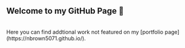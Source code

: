 ## Welcome to my GitHub Page 👋
<br/>
Here you can find addtional work not featured on my [portfolio page](https://nbrown5071.github.io/).
<!--
**nbrown5071/nbrown5071** is a ✨ _special_ ✨ repository because its `README.md` (this file) appears on your GitHub profile.

Some personal quick notes about me:

- 🔭 I’m currently working on being a long distance cyclist
- 🌱 I’m currently learning. I love to learn for the sake of learning. I am always working on improving my Excel, SQL, and visulization skills. I am also working to improve my python skills. 
- 👯 I’m looking to get involved with non-profits and health/ medical science related projects. 
- 💬 Ask me about anything wellness related, tips for traveling abroad, and of course Business Intelligence/ Process Improvement. 
- 📫 How to reach me: You can DM me on [LinkedIn](www.linkedin.com/in/nathan-brown-bia)
- ⚡ Fun fact: I am a licensed massage therapist.
-->
